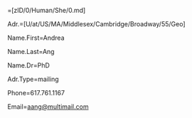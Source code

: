 =[zID/0/Human/She/0.md]

Adr.=[U/at/US/MA/Middlesex/Cambridge/Broadway/55/Geo]

Name.First=Andrea

Name.Last=Ang

Name.Dr=PhD

Adr.Type=mailing

Phone=617.761.1167

Email=aang@multimail.com